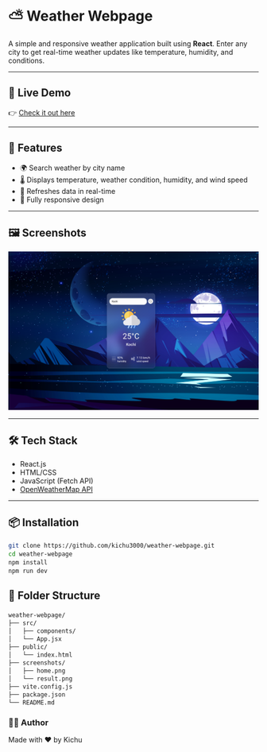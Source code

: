 # ⛅ Weather Webpage

A simple and responsive weather application built using **React**. Enter any city to get real-time weather updates like temperature, humidity, and conditions.

---

## 🔗 Live Demo

👉 [Check it out here](https://kichu3000.github.io/weather-webpage/)

---

## 🧠 Features

- 🌍 Search weather by city name
- 🌡️ Displays temperature, weather condition, humidity, and wind speed
- 🔄 Refreshes data in real-time
- 📱 Fully responsive design

---

## 🖼️ Screenshots

![Search](./screenshots/screenshot.png)

---

## 🛠️ Tech Stack

- React.js
- HTML/CSS
- JavaScript (Fetch API)
- [OpenWeatherMap API](https://openweathermap.org/api)

---

## 📦 Installation

```bash
git clone https://github.com/kichu3000/weather-webpage.git
cd weather-webpage
npm install
npm run dev

```

## 📁 Folder Structure

```
weather-webpage/
├── src/
│   ├── components/
│   └── App.jsx
├── public/
│   └── index.html
├── screenshots/
│   ├── home.png
│   └── result.png
├── vite.config.js
├── package.json
└── README.md
```

### 👨‍💻 Author

Made with ❤️ by Kichu
